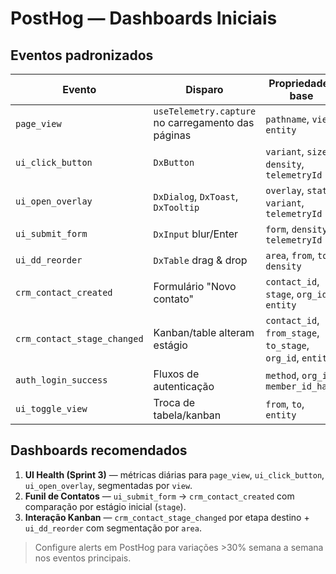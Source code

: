 # PostHog — Dashboards Iniciais

## Eventos padronizados

| Evento | Disparo | Propriedades base |
|--------|---------|-------------------|
| `page_view` | `useTelemetry.capture` no carregamento das páginas | `pathname`, `view`, `entity` |
| `ui_click_button` | `DxButton` | `variant`, `size`, `density`, `telemetryId` |
| `ui_open_overlay` | `DxDialog`, `DxToast`, `DxTooltip` | `overlay`, `state`, `variant`, `telemetryId` |
| `ui_submit_form` | `DxInput` blur/Enter | `form`, `density`, `telemetryId` |
| `ui_dd_reorder` | `DxTable` drag & drop | `area`, `from`, `to`, `density` |
| `crm_contact_created` | Formulário "Novo contato" | `contact_id`, `stage`, `org_id`, `entity` |
| `crm_contact_stage_changed` | Kanban/table alteram estágio | `contact_id`, `from_stage`, `to_stage`, `org_id`, `entity` |
| `auth_login_success` | Fluxos de autenticação | `method`, `org_id`, `member_id_hash` |
| `ui_toggle_view` | Troca de tabela/kanban | `from`, `to`, `entity` |

## Dashboards recomendados

1. **UI Health (Sprint 3)** — métricas diárias para `page_view`, `ui_click_button`, `ui_open_overlay`, segmentadas por `view`.
2. **Funil de Contatos** — `ui_submit_form` → `crm_contact_created` com comparação por estágio inicial (`stage`).
3. **Interação Kanban** — `crm_contact_stage_changed` por etapa destino + `ui_dd_reorder` com segmentação por `area`.

> Configure alerts em PostHog para variações >30% semana a semana nos eventos principais.
